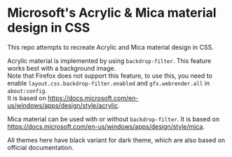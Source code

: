 # Microsoft's Acrylic & Mica material design in CSS
This repo attempts to recreate Acrylic and Mica material design in CSS.

Acrylic material is implemented by using ``backdrop-filter``. This feature works best with a background image.  
Note that Firefox does not support this feature, to use this, you need to enable ``layout.css.backdrop-filter.enabled`` and ``gfx.webrender.all`` in ``about:config``.  
It is based on https://docs.microsoft.com/en-us/windows/apps/design/style/acrylic.

Mica material can be used with or without ``backdrop-filter``. It is based on https://docs.microsoft.com/en-us/windows/apps/design/style/mica.

All themes here have black variant for dark theme, which are also based on official documentation.
